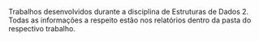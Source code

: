 Trabalhos desenvolvidos durante a disciplina de Estruturas de Dados 2. Todas as informações a respeito estão nos relatórios dentro da pasta do respectivo trabalho.
